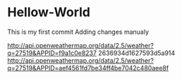 # Hellow-World
This is my first commit
Adding changes manualy

 http://api.openweathermap.org/data/2.5/weather?q=27519&APPID=f9a1c0e8237
 2636934d1627593d5a914
  http://api.openweathermap.org/data/2.5/weather?q=27519&APPID=aef4561fd7be34ff4be7042c480aee8f
